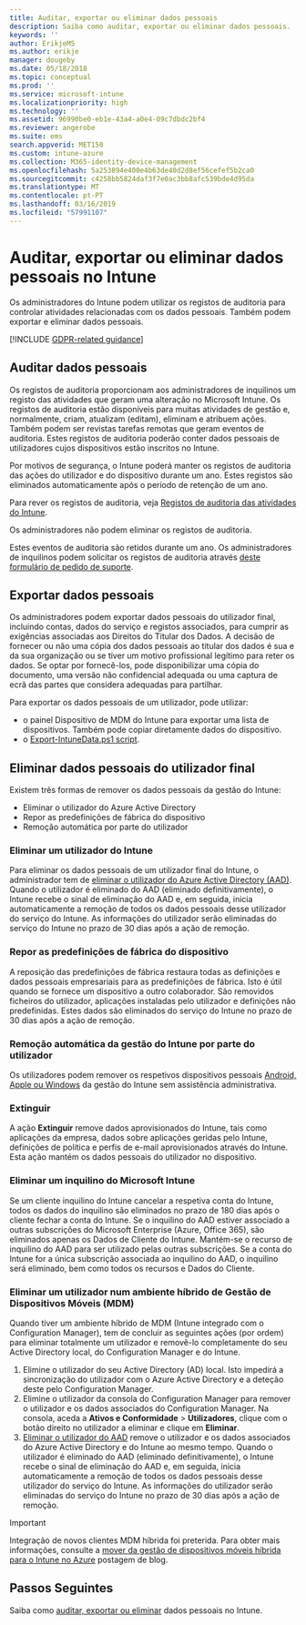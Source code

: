 ```yaml
---
title: Auditar, exportar ou eliminar dados pessoais
description: Saiba como auditar, exportar ou eliminar dados pessoais.
keywords: ''
author: ErikjeMS
ms.author: erikje
manager: dougeby
ms.date: 05/18/2018
ms.topic: conceptual
ms.prod: ''
ms.service: microsoft-intune
ms.localizationpriority: high
ms.technology: ''
ms.assetid: 96990be0-eb1e-43a4-a0e4-09c7dbdc2bf4
ms.reviewer: angerobe
ms.suite: ems
search.appverid: MET150
ms.custom: intune-azure
ms.collection: M365-identity-device-management
ms.openlocfilehash: 5a253894e400e4b63de40d2d8ef56cefef5b2ca0
ms.sourcegitcommit: c4258bb5824daf3f7e0ac3bb8afc539bde4d95da
ms.translationtype: MT
ms.contentlocale: pt-PT
ms.lasthandoff: 03/16/2019
ms.locfileid: "57991107"
---
```

# <a name="audit-export-or-delete-personal-data-in-intune"></a>Auditar, exportar ou eliminar dados pessoais no Intune

Os administradores do Intune podem utilizar os registos de auditoria para controlar atividades relacionadas com os dados pessoais. Também podem exportar e eliminar dados pessoais.

[!INCLUDE [GDPR-related guidance](./includes/gdpr-intro-sentence.md)]

## <a name="audit-personal-data"></a>Auditar dados pessoais

Os registos de auditoria proporcionam aos administradores de inquilinos um registo das atividades que geram uma alteração no Microsoft Intune. Os registos de auditoria estão disponíveis para muitas atividades de gestão e, normalmente, criam, atualizam (editam), eliminam e atribuem ações. Também podem ser revistas tarefas remotas que geram eventos de auditoria. Estes registos de auditoria poderão conter dados pessoais de utilizadores cujos dispositivos estão inscritos no Intune.  

Por motivos de segurança, o Intune poderá manter os registos de auditoria das ações do utilizador e do dispositivo durante um ano. Estes registos são eliminados automaticamente após o período de retenção de um ano.

Para rever os registos de auditoria, veja [Registos de auditoria das atividades do Intune](monitor-audit-logs.md). 

Os administradores não podem eliminar os registos de auditoria.

Estes eventos de auditoria são retidos durante um ano. Os administradores de inquilinos podem solicitar os registos de auditoria através [deste formulário de pedido de suporte](https://privacy.microsoft.com/en-US/privacy-questions?).

## <a name="export-personal-data"></a>Exportar dados pessoais

Os administradores podem exportar dados pessoais do utilizador final, incluindo contas, dados do serviço e registos associados, para cumprir as exigências associadas aos Direitos do Titular dos Dados. A decisão de fornecer ou não uma cópia dos dados pessoais ao titular dos dados é sua e da sua organização ou se tiver um motivo profissional legítimo para reter os dados. Se optar por fornecê-los, pode disponibilizar uma cópia do documento, uma versão não confidencial adequada ou uma captura de ecrã das partes que considera adequadas para partilhar.

Para exportar os dados pessoais de um utilizador, pode utilizar: 
- o painel Dispositivo de MDM do Intune para exportar uma lista de dispositivos. Também pode copiar diretamente dados do dispositivo.
- o [Export-IntuneData.ps1 script](https://aka.ms/intunedataexport).

## <a name="delete-end-user-personal-data"></a>Eliminar dados pessoais do utilizador final

Existem três formas de remover os dados pessoais da gestão do Intune:
- Eliminar o utilizador do Azure Active Directory
- Repor as predefinições de fábrica do dispositivo
- Remoção automática por parte do utilizador

### <a name="delete-a-user-from-intune"></a>Eliminar um utilizador do Intune

Para eliminar os dados pessoais de um utilizador final do Intune, o administrador tem de [eliminar o utilizador do Azure Active Directory (AAD)](https://docs.microsoft.com/azure/active-directory/add-users-azure-active-directory.md#delete-users-from-azure-ad). Quando o utilizador é eliminado do AAD (eliminado definitivamente), o Intune recebe o sinal de eliminação do AAD e, em seguida, inicia automaticamente a remoção de todos os dados pessoais desse utilizador do serviço do Intune. As informações do utilizador serão eliminadas do serviço do Intune no prazo de 30 dias após a ação de remoção.

### <a name="reset-device-to-factory-settings"></a>Repor as predefinições de fábrica do dispositivo
A reposição das predefinições de fábrica restaura todas as definições e dados pessoais empresariais para as predefinições de fábrica. Isto é útil quando se fornece um dispositivo a outro colaborador. São removidos ficheiros do utilizador, aplicações instaladas pelo utilizador e definições não predefinidas. Estes dados são eliminados do serviço do Intune no prazo de 30 dias após a ação de remoção.

### <a name="user-self-removal-from-intune-management"></a>Remoção automática da gestão do Intune por parte do utilizador
Os utilizadores podem remover os respetivos dispositivos pessoais [Android, Apple ou Windows](https://docs.microsoft.com/intune-user-help/unenroll-your-device-from-intune-android.md) da gestão do Intune sem assistência administrativa.   

### <a name="retire"></a>Extinguir
A ação **Extinguir** remove dados aprovisionados do Intune, tais como aplicações da empresa, dados sobre aplicações geridas pelo Intune, definições de política e perfis de e-mail aprovisionados através do Intune. Esta ação mantém os dados pessoais do utilizador no dispositivo.

### <a name="delete-a-tenant-from-microsoft-intune"></a>Eliminar um inquilino do Microsoft Intune

Se um cliente inquilino do Intune cancelar a respetiva conta do Intune, todos os dados do inquilino são eliminados no prazo de 180 dias após o cliente fechar a conta do Intune. Se o inquilino do AAD estiver associado a outras subscrições do Microsoft Enterprise (Azure, Office 365), são eliminados apenas os Dados de Cliente do Intune. Mantém-se o recurso de inquilino do AAD para ser utilizado pelas outras subscrições. Se a conta do Intune for a única subscrição associada ao inquilino do AAD, o inquilino será eliminado, bem como todos os recursos e Dados do Cliente.

### <a name="delete-a-user-in-a-hybrid-mobile-device-management-mdm-environment"></a>Eliminar um utilizador num ambiente híbrido de Gestão de Dispositivos Móveis (MDM)
Quando tiver um ambiente híbrido de MDM (Intune integrado com o Configuration Manager), tem de concluir as seguintes ações (por ordem) para eliminar totalmente um utilizador e removê-lo completamente do seu Active Directory local, do Configuration Manager e do Intune.

1. Elimine o utilizador do seu Active Directory (AD) local. Isto impedirá a sincronização do utilizador com o Azure Active Directory e a deteção deste pelo Configuration Manager. 
2. Elimine o utilizador da consola do Configuration Manager para remover o utilizador e os dados associados do Configuration Manager. Na consola, aceda a **Ativos e Conformidade** > **Utilizadores**, clique com o botão direito no utilizador a eliminar e clique em **Eliminar**.
3. [Eliminar o utilizador do AAD](https://docs.microsoft.com/azure/active-directory/add-users-azure-active-directory.md#delete-users-from-azure-ad) remove o utilizador e os dados associados do Azure Active Directory e do Intune ao mesmo tempo. Quando o utilizador é eliminado do AAD (eliminado definitivamente), o Intune recebe o sinal de eliminação do AAD e, em seguida, inicia automaticamente a remoção de todos os dados pessoais desse utilizador do serviço do Intune. As informações do utilizador serão eliminadas do serviço do Intune no prazo de 30 dias após a ação de remoção.

> [!Important]
>Integração de novos clientes MDM híbrida foi preterida. Para obter mais informações, consulte a [mover da gestão de dispositivos móveis híbrida para o Intune no Azure](https://techcommunity.microsoft.com/t5/Intune-Customer-Success/Move-from-Hybrid-Mobile-Device-Management-to-Intune-on-Azure/ba-p/280150) postagem de blog.

## <a name="next-steps"></a>Passos Seguintes

Saiba como [auditar, exportar ou eliminar](privacy-data-audit-export-delete.md) dados pessoais no Intune.
